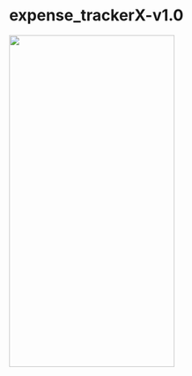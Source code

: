 # expense_trackerX-v1.0
<img src=https://github.com/thedemonKingx1337/expense_trackerX-v1.0/assets/43701328/e74bb83d-ae7e-47d3-83c1-d9043c54cf4b width="300" height="600"/>
